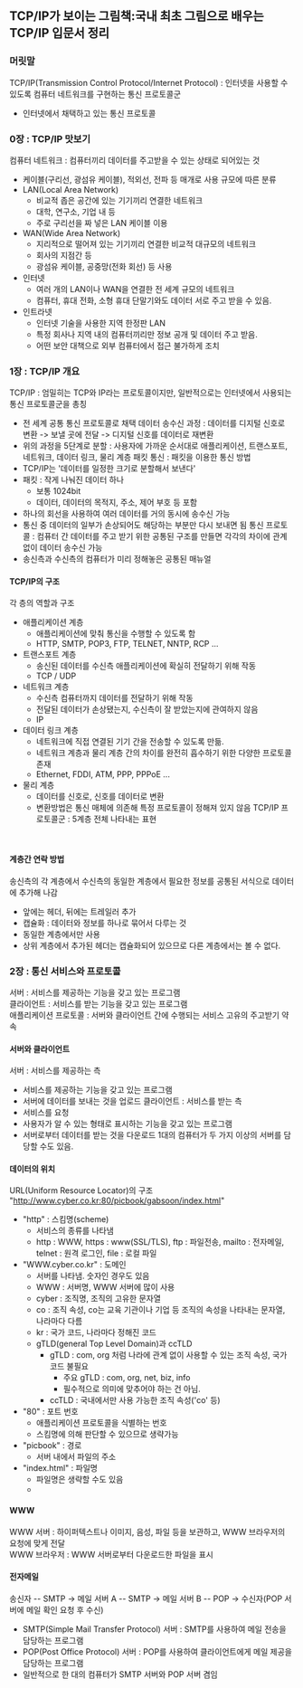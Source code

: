## TCP/IP가 보이는 그림책:국내 최초 그림으로 배우는 TCP/IP 입문서 정리
### 머릿말
TCP/IP(Transmission Control Protocol/Internet Protocol) : 인터넷을 사용할 수 있도록 컴퓨터 네트워크를 구현하는 통신 프로토콜군
- 인터넷에서 채택하고 있는 통신 프로토콜
### 0장 : TCP/IP 맛보기
컴퓨터 네트워크 : 컴퓨터끼리 데이터를 주고받을 수 있는 상태로 되어있는 것
- 케이블(구리선, 광섬유 케이블), 적외선, 전파 등 매개로 사용
규모에 따른 분류
- LAN(Local Area Network)
  - 비교적 좁은 공간에 있는 기기끼리 연결한 네트워크
  - 대학, 연구소, 기업 내 등
  - 주로 구리선을 짜 넣은 LAN 케이블 이용
- WAN(Wide Area Network)
  - 지리적으로 떨어져 있는 기기끼리 연결한 비교적 대규모의 네트워크
  - 회사의 지점간 등
  - 광섬유 케이블, 공중망(전화 회선) 등 사용
- 인터넷
  - 여러 개의 LAN이나 WAN을 연결한 전 세계 규모의 네트워크
  - 컴퓨터, 휴대 전화, 소형 휴대 단말기와도 데이터 서로 주고 받을 수 있음.
- 인트라넷
  - 인터넷 기술을 사용한 지역 한정판 LAN
  - 특정 회사나 지역 내의 컴퓨터끼리만 정보 공개 및 데이터 주고 받음.
  - 어떤 보안 대책으로 외부 컴퓨터에서 접근 불가하게 조치
### 1장 : TCP/IP 개요
TCP/IP : 엄밀히는 TCP와 IP라는 프로토콜이지만, 일반적으로는 인터넷에서 사용되는 통신 프로토콜군을 총칭
- 전 세계 공통 통신 프로토콜로 채택
데이터 송수신 과정 : 데이터를 디지털 신호로 변환 -> 보낼 곳에 전달 -> 디지털 신호를 데이터로 재변환
- 위의 과정을 5단계로 분할 : 사용자에 가까운 순서대로 애플리케이션, 트랜스포트, 네트워크, 데이터 링크, 물리 계층
패킷 통신 : 패킷을 이용한 통신 방법
- TCP/IP는 '데이터를 일정한 크기로 분할해서 보낸다'
- 패킷 : 작게 나눠진 데이터 하나
  - 보통 1024bit
  - 데이터, 데이터의 목적지, 주소, 제어 부호 등 포함
- 하나의 회선을 사용하여 여러 데이터를 거의 동시에 송수신 가능
- 통신 중 데이터의 일부가 손상되어도 해당하는 부분만 다시 보내면 됨
통신 프로토콜 : 컴퓨터 간 데이터를 주고 받기 위한 공통된 구조를 만들면 각각의 차이에 관계 없이 데이터 송수신 가능
- 송신측과 수신측의 컴퓨터가 미리 정해놓은 공통된 매뉴얼
#### TCP/IP의 구조
각 층의 역할과 구조
- 애플리케이션 계층
  - 애플리케이션에 맞춰 통신을 수행할 수 있도록 함
  - HTTP, SMTP, POP3, FTP, TELNET, NNTP, RCP ...
- 트랜스포트 계층
  - 송신된 데이터를 수신측 애플리케이션에 확실히 전달하기 위해 작동
  - TCP / UDP
- 네트워크 계층
  - 수신측 컴퓨터까지 데이터를 전달하기 위해 작동
  - 전달된 데이터가 손상됐는지, 수신측이 잘 받았는지에 관여하지 않음
  - IP
- 데이터 링크 계층
  - 네트워크에 직접 연결된 기기 간을 전송할 수 있도록 만듦.
  - 네트워크 계층과 물리 계층 간의 차이를 완전히 흡수하기 위한 다양한 프로토콜 존재
  - Ethernet, FDDI, ATM, PPP, PPPoE ...
- 물리 계층
  - 데이터를 신호로, 신호를 데이터로 변환
  - 변환방법은 통신 매체에 의존해 특정 프로토콜이 정해져 있지 않음
TCP/IP 프로토콜군 : 5계층 전체 나타내는 표현<br>
<br>

#### 계층간 연락 방법 <br>

송신측의 각 계층에서 수신측의 동일한 계층에서 필요한 정보를 공통된 서식으로 데이터에 추가해 나감
- 앞에는 헤더, 뒤에는 트레일러 추가
- 캡슐화 : 데이터와 정보를 하나로 묶어서 다루는 것
- 동일한 계층에서만 사용
- 상위 계층에서 추가된 헤더는 캡슐화되어 있으므로 다른 계층에서는 볼 수 없다.

### 2장 : 통신 서비스와 프로토콜
서버 : 서비스를 제공하는 기능을 갖고 있는 프로그램 <br>
클라이언트 : 서비스를 받는 기능을 갖고 있는 프로그램 <br>
애플리케이션 프로토콜 : 서버와 클라이언트 간에 수행되는 서비스 고유의 주고받기 약속

#### 서버와 클라이언트
서버 : 서비스를 제공하는 측 <br>
- 서비스를 제공하는 기능을 갖고 있는 프로그램
- 서버에 데이터를 보내는 것을 업로드
클라이언트 : 서비스를 받는 측
- 서비스를 요청
- 사용자가 알 수 있는 형태로 표시하는 기능을 갖고 있는 프로그램
- 서버로부터 데이터를 받는 것을 다운로드
1대의 컴퓨터가 두 가지 이상의 서버를 담당할 수도 있음.
#### 데이터의 위치
URL(Uniform Resource Locator)의 구조 <br>
"http://www.cyber.co.kr:80/picbook/gabsoon/index.html" 
- "http" : 스킴명(scheme)
  - 서비스의 종류를 나타냄
  - http : WWW, https : www(SSL/TLS), ftp : 파일전송, mailto : 전자메일, telnet : 원격 로그인, file : 로컬 파일
- "WWW.cyber.co.kr" : 도메인
  - 서버를 나타냄. 숫자인 경우도 있음
  - WWW : 서버명, WWW 서버에 많이 사용
  - cyber : 조직명, 조직의 고유한 문자열
  - co : 조직 속성, co는 교육 기관이나 기업 등 조직의 속성을 나타내는 문자열, 나라마다 다름
  - kr : 국가 코드, 나라마다 정해진 코드
  - gTLD(general Top Level Domain)과 ccTLD
    - gTLD : com, org 처럼 나라에 관계 없이 사용할 수 있는 조직 속성, 국가 코드 불필요
      - 주요 gTLD : com, org, net, biz, info
      - 필수적으로 의미에 맞추어야 하는 건 아님.
    - ccTLD : 국내에서만 사용 가능한 조직 속성('co' 등)
- "80" : 포트 번호
  - 애플리케이션 프로토콜을 식별하는 번호
  - 스킴명에 의해 판단할 수 있으므로 생략가능
- "picbook" : 경로
  - 서버 내에서 파일의 주소
- "index.html" : 파일명
  - 파일명은 생략할 수도 있음
  - 
#### WWW

WWW 서버 : 하이퍼텍스트나 이미지, 음성, 파일 등을 보관하고, WWW 브라우저의 요청에 맞게 전달<br>
WWW 브라우저 : WWW 서버로부터 다운로드한 파일을 표시

#### 전자메일
송신자 -- SMTP -> 메일 서버 A -- SMTP -> 메일 서버 B -- POP -> 수신자(POP 서버에 메일 확인 요청 후 수신)
- SMTP(Simple Mail Transfer Protocol) 서버 : SMTP를 사용하여 메일 전송을 담당하는 프로그램
- POP(Post Office Protocol) 서버 : POP를 사용하여 클라이언트에게 메일 제공을 담당하는 프로그램
- 일반적으로 한 대의 컴퓨터가 SMTP 서버와 POP 서버 겸임

